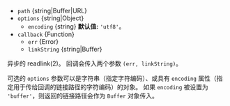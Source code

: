 <!-- YAML
added: v0.1.31
changes:
  - version: v10.0.0
    pr-url: https://github.com/nodejs/node/pull/12562
    description: 参数 `callback` 不再是可选的。 
      如果不传入，则在运行时会抛出 `TypeError`。
  - version: v7.6.0
    pr-url: https://github.com/nodejs/node/pull/10739
    description: 参数 `path` 可以是 WHATWG `URL` 对象（使用 `file:` 协议）。 
      该支持目前仍是实验的。
  - version: v7.0.0
    pr-url: https://github.com/nodejs/node/pull/7897
    description: 参数 `callback` 不再是可选的。 
      如果不传入，则会触发弃用警告（id 为 DEP0013）。
-->

* `path` {string|Buffer|URL}
* `options` {string|Object}
  * `encoding` {string} **默认值:** `'utf8'`。
* `callback` {Function}
  * `err` {Error}
  * `linkString` {string|Buffer}

异步的 readlink(2)。
回调会传入两个参数 `(err, linkString)`。

可选的 `options` 参数可以是字符串（指定字符编码）、或具有 `encoding` 属性（指定用于传给回调的链接路径的字符编码）的对象。 
如果 `encoding` 被设置为 `'buffer'`，则返回的链接路径会作为 `Buffer` 对象传入。

